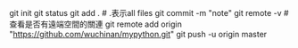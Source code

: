 git init
git status
git add . # .表示all files
git commit -m "note"
git remote -v # 查看是否有遠端空間的關連
git remote add origin "https://github.com/wuchinan/mypython.git"
git push -u origin master

#
